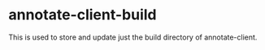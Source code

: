 # annotate-client-build
This is used to store and update just the build directory of annotate-client.
